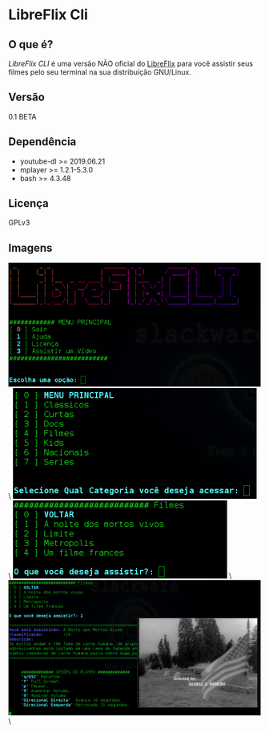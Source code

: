 # LibreFlix Cli

## O que é?
*LibreFlix CLI* é uma versão NÃO oficial do [LibreFlix](https://libreflix.org/) para você assistir seus filmes pelo seu terminal na sua distribuição GNU/Linux.

## Versão
0.1 BETA

## Dependência
* youtube-dl >= 2019.06.21
* mplayer    >= 1.2.1-5.3.0
* bash       >= 4.3.48

## Licença
GPLv3

## Imagens 

![IMG1] \\
![IMG2] \\
![IMG3] \\
![IMG4] \\









[IMG1]: https://raw.githubusercontent.com/slackjeff/libreflix-cli/master/img/p.png
[IMG2]: https://raw.githubusercontent.com/slackjeff/libreflix-cli/master/img/p2.png
[IMG3]: https://raw.githubusercontent.com/slackjeff/libreflix-cli/master/img/p3.png
[IMG4]: https://raw.githubusercontent.com/slackjeff/libreflix-cli/master/img/p4.png
